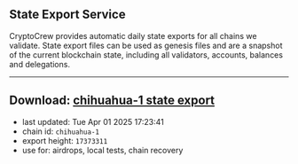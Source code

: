 ## State Export Service
CryptoCrew provides automatic daily state exports for all chains we validate. State export files can be used as genesis files and are a snapshot of the current blockchain state, including all validators, accounts, balances and delegations.

---
**Download: [chihuahua-1 state export](https://dl-eu2.ccvalidators.com/SERVICE/chihuahua/chihuahua-1_export_17373311.json)**
---

- last updated: Tue Apr 01 2025 17:23:41
- chain id: `chihuahua-1`
- export height: `17373311`
- use for: airdrops, local tests, chain recovery
